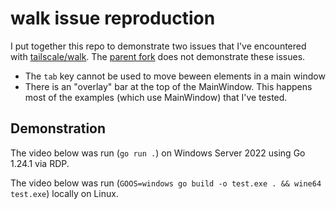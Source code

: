 # walk issue reproduction

I put together this repo to demonstrate two issues that I've encountered with [tailscale/walk](https://github.com/tailscale/walk). The [parent fork](https://github.com/lxn/walk) does not demonstrate these issues.

* The `tab` key cannot be used to move beween elements in a main window
* There is an "overlay" bar at the top of the MainWindow. This happens most of the examples (which use MainWindow) that I've tested.

## Demonstration

The video below was run (`go run .`) on Windows Server 2022 using Go 1.24.1 via RDP.

The video below was run (`GOOS=windows go build -o test.exe . && wine64 test.exe`) locally on Linux.
